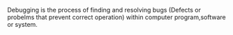 Debugging is the process of finding and resolving bugs (Defects or probelms that prevent correct operation) within computer program,software or system. 
